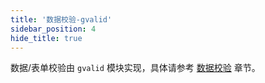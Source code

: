 ```yaml
---
title: '数据校验-gvalid'
sidebar_position: 4
hide_title: true
---
```


数据/表单校验由 `gvalid` 模块实现，具体请参考 [数据校验](../../2-核心组件/6-数据校验/6-数据校验.md) 章节。
